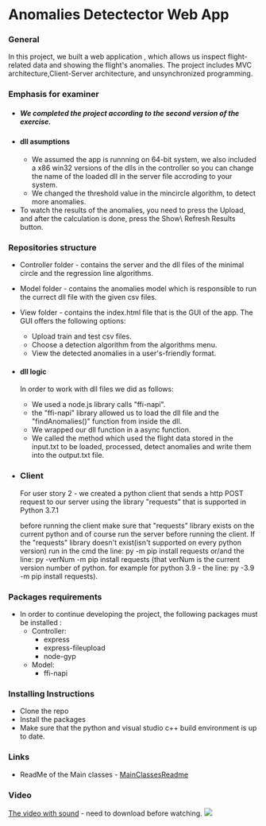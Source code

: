 # Anomalies Detectector Web App
### General
In this project, we built a web application , which allows us inspect  flight-related data and showing the flight's anomalies.
The project includes MVC  architecture,Client-Server architecture, and unsynchronized programming.

### Emphasis for examiner
- ##### We completed the project according to the second version of the exercise.
- #### dll asumptions
  - We assumed the app is runnning on 64-bit system, we also included a x86 win32 versions of the dlls in the controller so you can change the name of the loaded dll in the server file accroding to your system.
  - We changed the threshold value in the mincircle algorithm, to detect more anomalies.  
- To watch the results of the anomalies, you need to press the Upload, and after the calculation is done, press the Show\ Refresh Results button.

### Repositories structure
- Controller folder - contains the server and  the dll files of the minimal circle and the regression line algorithms.
- Model folder - contains the anomalies model which is responsible to run the currect dll file with the given csv files.
- View folder - contains the index.html file that is the GUI of the app.
The GUI offers the following options:
	- Upload  train and test csv files.
	- Choose a detection algorithm from the algorithms menu.
	- View the detected anomalies in a user's-friendly format.
  
- #### dll logic
  In order to work with dll files we did as follows:
  - We used a node.js library calls "ffi-napi".
  - the "ffi-napi" library allowed us to load the dll file and the "findAnomalies()" function from inside the dll.
  - We wrapped our dll function in a async function.
  - We called  the method which used the flight data stored in the input.txt to be loaded, processed, detect anomalies and write them into the output.txt file.

- ### Client
	 For user story 2 - we created a python client that sends a http POST request to our server using the library "requests" that is supported in Python 3.7.1

	 before running the client make sure that "requests" library exists on the current python and of course run the server before running the client.
	 If the "requests" library doesn't exist(isn't supported on every python version) run in the cmd the line: py -m pip install requests or/and the line: py -verNum -m pip install requests (that verNum is the current version number of python. for example for python 3.9 - the line: py -3.9 -m pip install requests).


### Packages requirements
- In order to continue developing the project, the following packages must be installed :
	- Controller:
		- express
		- express-fileupload
		- node-gyp
	- Model:
		- ffi-napi


### Installing Instructions
- Clone the repo
- Install the packages
- Make sure that the python and visual studio c++ build environment is up to date.


### Links
- ReadMe of the Main classes - [MainClassesReadme](MainClassesReadme.md)
### Video
[The video with sound](Media/FG_Video.mp4) - need to download before watching.
![](Anomalies_Detectector_Web_App.gif)


